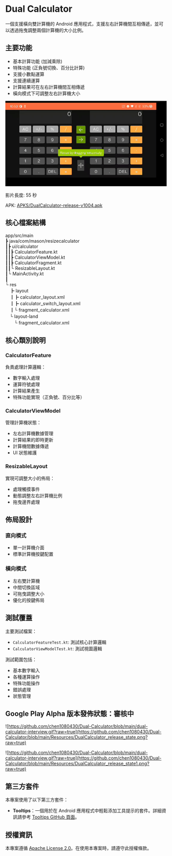# Dual Calculator

一個支援橫向雙計算機的 Android 應用程式，支援左右計算機間互相傳遞，並可以透過拖曳調整兩個計算機的大小比例。

## 主要功能

- 基本計算功能 (加減乘除)
- 特殊功能 (正負號切換、百分比計算)
- 支援小數點運算
- 支援連續運算
- 計算結果可在左右計算機間互相傳遞
- 橫向模式下可調整左右計算機大小


![picture or gif url](https://github.com/chen1080430/Dual-Calculator/blob/main/dual-calculator-interview.gif?raw=true)

影片長度: 55 秒

APK: [APKS/DualCalculator-release-v1004.apk](https://github.com/chen1080430/Dual-Calculator/blob/main/APKS/DualCalculator-release-v1004.apk)

## 核心檔案結構

 app/src/main  
 ┣  java/com/mason/resizecalculator  
 ┃┣  ui/calculator  
 ┃┃┣  CalculatorFeature.kt  
 ┃┃┣  CalculatorViewModel.kt  
 ┃┃┣  CalculatorFragment.kt  
 ┃┃└  ResizableLayout.kt  
 ┃└  MainActivity.kt  
 ┃  
 └  res  
　┣  layout  
　┃┣  calculator_layout.xml  
　┃┣  calculator_switch_layout.xml  
　┃└  fragment_calculator.xml  
　└  layout-land  
　　└  fragment_calculator.xml  


## 核心類別說明

### CalculatorFeature
負責處理計算邏輯：
- 數字輸入處理
- 運算符號處理
- 計算結果產生
- 特殊功能實現（正負號、百分比等）

### CalculatorViewModel
管理計算機狀態：
- 左右計算機數據管理
- 計算結果的即時更新
- 計算機間數據傳遞
- UI 狀態維護

### ResizableLayout
實現可調整大小的佈局：
- 處理觸摸事件
- 動態調整左右計算機比例
- 拖曳邊界處理

## 佈局設計

### 直向模式
- 單一計算機介面
- 標準計算機按鍵配置

### 橫向模式
- 左右雙計算機
- 中間切換區域
- 可拖曳調整大小
- 優化的按鍵佈局

## 測試覆蓋

主要測試檔案：
- `CalculatorFeatureTest.kt`: 測試核心計算邏輯
- `CalculatorViewModelTest.kt`: 測試視圖邏輯

測試範圍包括：
- 基本數字輸入
- 各種運算操作
- 特殊功能操作
- 錯誤處理
- 狀態管理


## Google Play Alpha 版本發佈狀態：審核中 
![https://github.com/chen1080430/Dual-Calculator/blob/main/dual-calculator-interview.gif?raw=true](https://github.com/chen1080430/Dual-Calculator/blob/main/Resources/DualCalculator_release_state.png?raw=true)

![https://github.com/chen1080430/Dual-Calculator/blob/main/dual-calculator-interview.gif?raw=true](https://github.com/chen1080430/Dual-Calculator/blob/main/Resources/DualCalculator_release_state1.png?raw=true)


## 第三方套件

本專案使用了以下第三方套件：

- **Tooltips**：一個用於在 Android 應用程式中輕鬆添加工具提示的套件。詳細資訊請參考 [Tooltips GitHub 頁面](https://github.com/tomergoldst/tooltips)。

## 授權資訊

本專案遵循 [Apache License 2.0](http://www.apache.org/licenses/LICENSE-2.0)。在使用本專案時，請遵守此授權條款。

